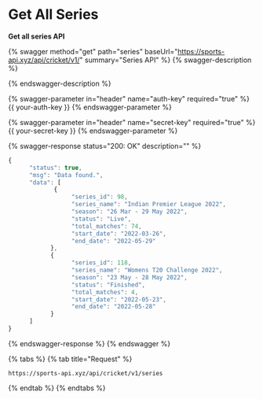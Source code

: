 # Get All Series

&#x20;**Get all series API**

{% swagger method="get" path="series" baseUrl="https://sports-api.xyz/api/cricket/v1/" summary="Series API" %}
{% swagger-description %}

{% endswagger-description %}

{% swagger-parameter in="header" name="auth-key" required="true" %}
\{{ your-auth-key }}
{% endswagger-parameter %}

{% swagger-parameter in="header" name="secret-key" required="true" %}
\{{ your-secret-key }}
{% endswagger-parameter %}

{% swagger-response status="200: OK" description="" %}
```javascript
{
      "status": true,
      "msg": "Data found.",
      "data": [
             {
                  "series_id": 98,
                  "series_name": "Indian Premier League 2022",
                  "season": "26 Mar - 29 May 2022",
                  "status": "Live",
                  "total_matches": 74,
                  "start_date": "2022-03-26",
                  "end_date": "2022-05-29"
            },
            {
                  "series_id": 118,
                  "series_name": "Womens T20 Challenge 2022",
                  "season": "23 May - 28 May 2022",
                  "status": "Finished",
                  "total_matches": 4,
                  "start_date": "2022-05-23",
                  "end_date": "2022-05-28"
            }
      ]
}
```
{% endswagger-response %}
{% endswagger %}

{% tabs %}
{% tab title="Request" %}
```
https://sports-api.xyz/api/cricket/v1/series
```
{% endtab %}
{% endtabs %}
